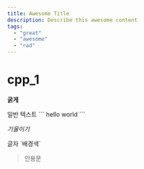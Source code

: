 ```yaml
---
title: Awesome Title
description: Describe this awesome content
tags:
  - "great"
  - "awesome"
  - "rad"
---
```


# cpp_1
  
**굵게**

일반 텍스트
\`\`\`
  hello world
\`\`\`
  
*기울이기*

글자 \`배경색\`
  
> 인용문
